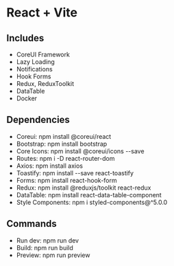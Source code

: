 # React + Vite

## Includes
- CoreUI Framework
- Lazy Loading
- Notifications
- Hook Forms
- Redux, ReduxToolkit
- DataTable
- Docker

## Dependencies
- Coreui:     npm install @coreui/react
- Bootstrap:  npm install bootstrap
- Core Icons: npm install @coreui/icons --save
- Routes:     npm i -D react-router-dom
- Axios:      npm install axios
- Toastify:   npm install --save react-toastify
- Forms:      npm install react-hook-form
- Redux:      npm install @reduxjs/toolkit react-redux
- DataTable:  npm install react-data-table-component
- Style Components: npm i styled-components@^5.0.0

## Commands 
- Run dev: npm run dev
- Build: npm run build
- Preview: npm run preview

